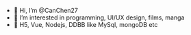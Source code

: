 - 👋 Hi, I’m @CanChen27
- 👀 I’m interested in programming, UI/UX design, films, manga
- 🌱 H5, Vue, Nodejs, DDBB like MySql, mongoDB etc

<!---
CanChen27/CanChen27 is a ✨ special ✨ repository because its `README.md` (this file) appears on your GitHub profile.
You can click the Preview link to take a look at your changes.
--->
